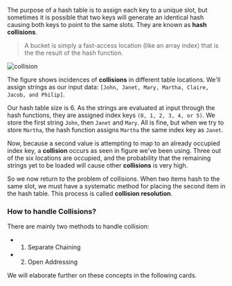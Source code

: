 <!--title={Collision Resolution Techniques}-->

<!--badges={Algorithms:10}-->

<!--concepts={Hash Collision}-->

The purpose of a hash table is to assign each key to a unique slot, but sometimes it is possible that two keys will generate an identical hash causing both keys to point to the same slots. They are known as **hash collisions**. 
> A bucket is simply a fast-access location (like an array index) that is the the result of the hash function.

![collision](https://study.com/cimages/multimages/16/sep_chain_1.png)

The figure shows incidences of **collisions** in different table locations. We'll assign strings as our input data: `[John, Janet, Mary, Martha, Claire, Jacob, and Philip]`. 

Our hash table size is 6. As the strings are evaluated at input through the hash functions, they are assigned index keys `(0, 1, 2, 3, 4, or 5)`. We store the first string `John`, then `Janet` and `Mary`. All is fine, but when we try to store `Martha`, the hash function assigns `Martha` the same index key as `Janet`. 

Now, because a second value is attempting to map to an already occupied index key, a **collision** occurs as seen in figure we've been using. Three out of the six locations are occupied, and the probability that the remaining strings yet to be loaded will cause other **collisions** is very high.



So we now return to the problem of collisions. When two items hash to the same slot, we must have a systematic method for placing the second item in the hash table. This process is called **collision resolution**. 



### How to handle Collisions?

There are mainly two methods to handle collision:

- 1) Separate Chaining
- 2) Open Addressing

We will elaborate further on these concepts in the following cards.

